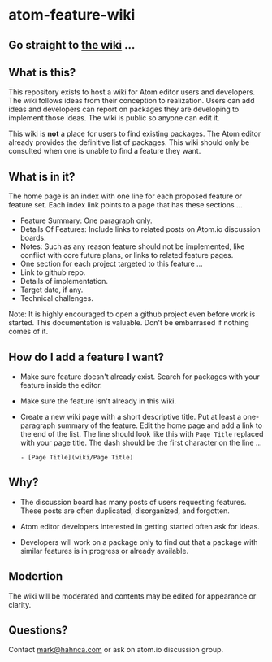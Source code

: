 atom-feature-wiki
=================

Go straight to [the wiki](https://github.com/mark-hahn/atom-feature-wiki/wiki) ...
---

What is this?
---

This repository exists to host a wiki for Atom editor users and developers.  The wiki follows ideas from their conception to realization.  Users can add ideas and developers can report on packages they are developing to implement those ideas.  The wiki is public so anyone can edit it.

This wiki is **not** a place for users to find existing packages.  The Atom editor already provides the definitive list of packages.  This wiki should only be consulted when one is unable to find a feature they want.

What is in it?
---

The home page is an index with one line for each proposed feature or feature set. Each index link points to a page that has these sections ...

- Feature Summary: One paragraph only.
- Details Of Features: Include links to related posts on Atom.io discussion boards.
- Notes: Such as any reason feature should not be implemented, like conflict with core future plans, or links to related feature pages.
- One section for each project targeted to this feature ...  
 - Link to github repo.
 - Details of implementation.
 - Target date, if any.
 - Technical challenges.

Note: It is highly encouraged to open a github project even before work is started.  This documentation is valuable.  Don't be embarrased if nothing comes of it.

How do I add a feature I want?
---

- Make sure feature doesn't already exist.  Search for packages with your feature inside the editor.

- Make sure the feature isn't already in this wiki.

- Create a new wiki page with a short descriptive title.  Put at least a one-paragraph summary of the feature.  Edit the home page and add a link to the end of the list.  The line should look like this with `Page Title` replaced with your page title.  The dash should be the first character on the line ...

      - [Page Title](wiki/Page Title)

Why?
---
- The discussion board has many posts of users requesting features.  These posts are often duplicated, disorganized, and forgotten.  

- Atom editor developers interested in getting started often ask for ideas.

- Developers will work on a package only to find out that a package with similar features is in progress or already available.

Modertion
---

The wiki will be moderated and contents may be edited for appearance or clarity.

Questions?
---
Contact mark@hahnca.com or ask on atom.io discussion group.
